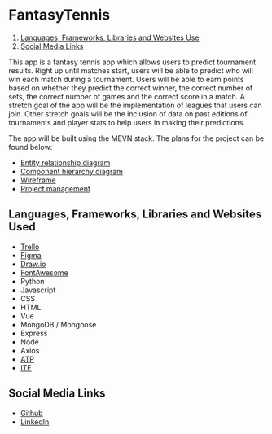 # FantasyTennis

1. [Languages, Frameworks, Libraries and Websites Use](#languages-frameworks-libraries-and-websites-used)
1. [Social Media Links](#social-media-links)

This app is a fantasy tennis app which allows users to predict tournament results. Right up until matches start, users will be able to predict who will win each match during a tournament. Users will be able to earn points based on whether they predict the correct winner, the correct number of sets, the correct number of games and the correct score in a match. A stretch goal of the app will be the implementation of leagues that users can join. Other stretch goals will be the inclusion of data on past editions of tournaments and player stats to help users in making their predictions.

The app will be built using the MEVN stack. The plans for the project can be found below:
- [Entity relationship diagram](https://drive.google.com/file/d/1GW836gya2lA-cYJIx7QOMXJ1mb_laLAb/view?usp=sharing)
- [Component hierarchy diagram](https://drive.google.com/file/d/128_P-6jsxjCeeqPW_GPVhDsXsflxS2cI/view?usp=sharing)
- [Wireframe](https://www.figma.com/file/z7MjgsNpTdt9BO59YHnqip/FantasyATP?type=design&node-id=0%3A1&mode=dev&t=bIkm2yj7S2aqeHXT-1)
- [Project management](https://trello.com/invite/b/Yq4RN6ek/ATTI8d280093b9dc76ca176479456457a90a4A086300/fantasytennis)

## Languages, Frameworks, Libraries and Websites Used

- [Trello](https://trello.com/)
- [Figma](https://www.figma.com/)
- [Draw.io](https://draw.io/)
- [FontAwesome](https://fontawesome.com/)
- Python
- Javascript
- CSS
- HTML
- Vue
- MongoDB / Mongoose
- Express
- Node
- Axios
- [ATP](https://www.atptour.com/en)
- [ITF](https://www.itftennis.com/en/)

## Social Media Links

- [Github](https://github.com/cys2110)
- [LinkedIn](www.linkedin.com/in/claire-y-sheridan)